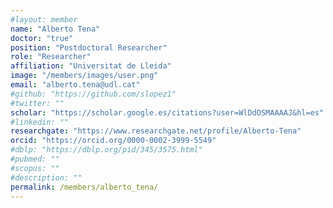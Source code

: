 ```yaml
---
#layout: member
name: "Alberto Tena"
doctor: "true"
position: "Postdoctoral Researcher"
role: "Researcher"
affiliation: "Universitat de Lleida"
image: "/members/images/user.png"
email: "alberto.tena@udl.cat"
#github: "https://github.com/slopez1"
#twitter: ""
scholar: "https://scholar.google.es/citations?user=WlDdOSMAAAAJ&hl=es"
#linkedin: ""
researchgate: "https://www.researchgate.net/profile/Alberto-Tena"
orcid: "https://orcid.org/0000-0002-3999-5549"
#dblp: "https://dblp.org/pid/345/3575.html"
#pubmed: ""
#scopus: ""
#description: ""
permalink: /members/alberto_tena/
---
```


